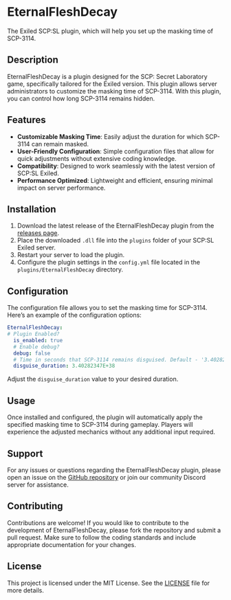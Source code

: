 # EternalFleshDecay

The Exiled SCP:SL plugin, which will help you set up the masking time of SCP-3114.

## Description

EternalFleshDecay is a plugin designed for the SCP: Secret Laboratory game, specifically tailored for the Exiled version. This plugin allows server administrators to customize the masking time of SCP-3114. With this plugin, you can control how long SCP-3114 remains hidden.

## Features

- **Customizable Masking Time**: Easily adjust the duration for which SCP-3114 can remain masked.
- **User-Friendly Configuration**: Simple configuration files that allow for quick adjustments without extensive coding knowledge.
- **Compatibility**: Designed to work seamlessly with the latest version of SCP:SL Exiled.
- **Performance Optimized**: Lightweight and efficient, ensuring minimal impact on server performance.

## Installation

1. Download the latest release of the EternalFleshDecay plugin from the [releases page](#).
2. Place the downloaded `.dll` file into the `plugins` folder of your SCP:SL Exiled server.
3. Restart your server to load the plugin.
4. Configure the plugin settings in the `config.yml` file located in the `plugins/EternalFleshDecay` directory.

## Configuration

The configuration file allows you to set the masking time for SCP-3114. Here’s an example of the configuration options:

```yaml
EternalFleshDecay:
# Plugin Enabled?
  is_enabled: true
  # Enable debug?
  debug: false
  # Time in seconds that SCP-3114 remains disguised. Default - '3.40282347E+38'
  disguise_duration: 3.40282347E+38
```

Adjust the `disguise_duration` value to your desired duration.

## Usage

Once installed and configured, the plugin will automatically apply the specified masking time to SCP-3114 during gameplay. Players will experience the adjusted mechanics without any additional input required.

## Support

For any issues or questions regarding the EternalFleshDecay plugin, please open an issue on the [GitHub repository](#) or join our community Discord server for assistance.

## Contributing

Contributions are welcome! If you would like to contribute to the development of EternalFleshDecay, please fork the repository and submit a pull request. Make sure to follow the coding standards and include appropriate documentation for your changes.

## License

This project is licensed under the MIT License. See the [LICENSE](#) file for more details.
